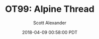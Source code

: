 ---
layout: podcast
title: "OT99: Alpine Thread"
author: Scott Alexander
description: https://slatestarcodex.com/2018/04/09/ot99-alpine-thread/
date: 2018-04-09 00:58:00 PDT
length: 515527
duration: 129
guid: ot99-alpine-thread
---